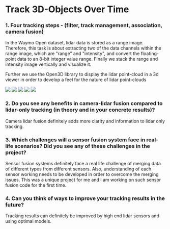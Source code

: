 # Track 3D-Objects Over Time



### 1.  Four tracking steps - (filter, track management, association, camera fusion)

In the Waymo Open dataset, lidar data is stored as a range image. 
Therefore, this task is about extracting two of the data channels within the range image, which are "range" and "intensity", 
and convert the floating-point data to an 8-bit integer value range. 
Finally we stack the range and intensity image vertically and visualize it.

Further we use the Open3D library to display the lidar point-cloud in a 3d viewer in order to
 develop a feel for the nature of lidar point-clouds

<img src="vehicle_image1.jpeg"/>


<img src="vehicle_image2.jpeg"/>


<img src="vehicle_image3.jpeg"/>


<img src="vehicle_image4.jpeg"/>

<img src="vehicle_image5.jpeg"/>


### 2. Do you see any benefits in camera-lidar fusion compared to lidar-only tracking (in theory and in your concrete results)? 
Camera lidar fusion definitely adds more clarity and information to lidar only tracking.


### 3. Which challenges will a sensor fusion system face in real-life scenarios? Did you see any of these challenges in the project?

Sensor fusion systems definitely face a real life challenge of merging data of different types from different sensors.
Also, understanding of each sensor working needs to be developed in order to overcome the merging issues.
This was a unique project for me and I am working on such sensor fusion code for the first time.

### 4. Can you think of ways to improve your tracking results in the future?

Tracking results can definitely be improved by high end lidar sensors and using optimal models.
